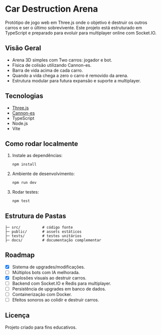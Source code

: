 # Car Destruction Arena

Protótipo de jogo web em Three.js onde o objetivo é destruir os outros carros e ser o último sobrevivente. Este projeto está estruturado em TypeScript e preparado para evoluir para multiplayer online com Socket.IO.

## Visão Geral
- Arena 3D simples com Two carros: jogador e bot.
- Física de colisão utilizando Cannon-es.
- Barra de vida acima de cada carro.
- Quando a vida chega a zero o carro é removido da arena.
- Estrutura modular para futura expansão e suporte a multiplayer.

## Tecnologias
- [Three.js](https://threejs.org/)
- [Cannon-es](https://github.com/pmndrs/cannon-es)
- TypeScript
- Node.js
- Vite

## Como rodar localmente
1. Instale as dependências:
   ```bash
   npm install
   ```
2. Ambiente de desenvolvimento:
   ```bash
   npm run dev
   ```
3. Rodar testes:
   ```bash
   npm test
   ```

## Estrutura de Pastas
```
├─ src/          # código fonte
├─ public/       # assets estáticos
├─ tests/        # testes unitários
├─ docs/         # documentação complementar
```

## Roadmap
- [x] Sistema de upgrades/modificações.
- [ ] Múltiplos bots com IA melhorada.
- [x] Explosões visuais ao destruir carros.
- [ ] Backend com Socket.IO e Redis para multiplayer.
- [ ] Persistência de upgrades em banco de dados.
- [ ] Containerização com Docker.
- [ ] Efeitos sonoros ao colidir e destruir carros.

## Licença
Projeto criado para fins educativos.

